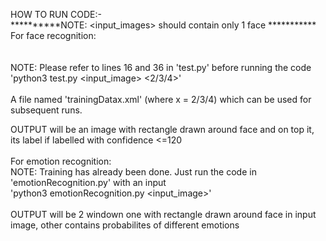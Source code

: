 
HOW TO RUN CODE:-<br/>
**********NOTE: <input_images> should contain only 1 face ***********<br/>
For face recognition:<br/><br/>
<br/>
NOTE: Please refer to lines 16 and 36 in 'test.py' before running the code<br/>
'python3 test.py <input_image> <2/3/4>'<br/>
<br/>
A file named 'trainingDatax.xml' (where x = 2/3/4) which can be used for subsequent runs.<br/>

OUTPUT will be an image with rectangle drawn around face and on top it, its label if labelled with confidence <=120<br/>
<br/>    For emotion recognition:
<br/>
NOTE: Training has already been done. Just run the code in 'emotionRecognition.py' with an input<br/>
'python3 emotionRecognition.py <input_image>'<br/>
<br/>
OUTPUT will be 2 windown one with rectangle drawn around face in input image, other contains probabilites of different emotions

